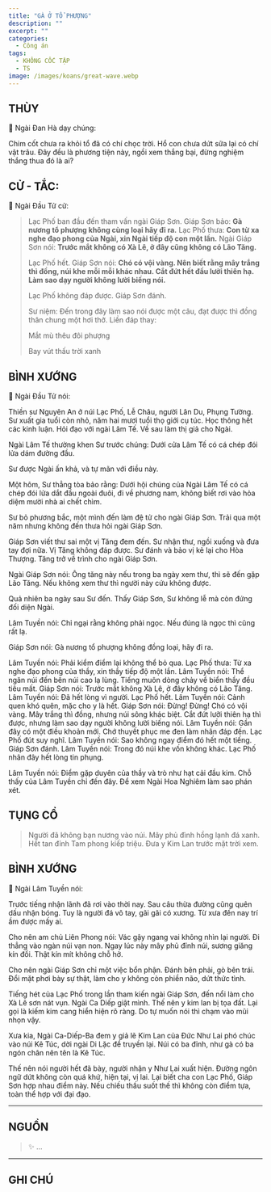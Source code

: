 ```yaml
---
title: "GÀ Ở TỔ PHƯỢNG"
description: ""
excerpt: ""
categories:
  - Công án
tags:
  - KHÔNG CỐC TẬP
  - TS 
image: /images/koans/great-wave.webp
---
```


## THÙY

📢 Ngài Đan Hà dạy chúng:

Chim cốt chưa ra khỏi tổ đã có chí chọc trời. Hổ con chưa dứt sữa lại có chí vật trâu. 
Đây đều là phương tiện này, ngồi xem thắng bại, đừng nghiệm thắng thua đó là ai?

## CỬ - TẮC:

📢 Ngài Đầu Tử cử:

> Lạc Phố ban đầu đến tham vấn ngài Giáp Sơn.
> Giáp Sơn bảo: **Gà nương tổ phượng không cùng loại hãy đi ra.**
> Lạc Phố thưa: **Con từ xa nghe đạo phong của Ngài, xin Ngài tiếp độ con một lần.**
> Ngài Giáp Sơn nói: **Trước mắt không có Xà Lê, ở đây cũng không có Lão Tăng.**
> 
> Lạc Phố hết. Giáp Sơn nói: 
> **Chó có vội vàng. Nên biết rằng mây trắng thì đồng, núi khe mỗi mỗi khác nhau. Cắt đứt hết đầu lưỡi thiên hạ. Làm sao dạy người không lười biếng nói.**
>
> Lạc Phố không đáp được. Giáp Sơn đánh.
>
> Sư niệm: Đến trong đây làm sao nói được một câu, đạt được thì đồng thân chung một hơi thở. Liền đáp thay:
>
> Mắt mù thêu đôi phượng
> 
> Bay vút thấu trời xanh

## BÌNH XƯỚNG

📢 Ngài Đầu Tử nói:

Thiền sư Nguyên An ở núi Lạc Phố, Lễ Châu, người Lân Du, Phụng Tường. Sư xuất gia tuổi còn nhỏ, năm hai mươi tuổi thọ giới cụ túc. Học thông hết các kinh luận. Hỏi đạo với ngài Lâm Tế. Về sau làm thị giả cho Ngài.

Ngài Lâm Tế thường khen Sư trước chúng: Dưới cửa Lâm Tế có cá chép đói lửa dám đường đầu.

Sư được Ngài ấn khả, và tự mãn với điều này.

Một hôm, Sư thẳng tòa bảo rằng: Dưới hội chúng của Ngài Lâm Tế có cá chép đói lửa dắt đầu ngoài đuôi, đi về phương nam, không biết rơi vào hỏa diệm mười nhà ai chết chìm.

Sư bỏ phương bắc, một mình đến làm đệ tử cho ngài Giáp Sơn. Trải qua một năm nhưng không đến thưa hỏi ngài Giáp Sơn.

Giáp Sơn viết thư sai một vị Tăng đem đến.
Sư nhận thư, ngồi xuống và đưa tay đợi nữa.
Vị Tăng không đáp được.
Sư đánh và bảo vị kẻ lại cho Hòa Thượng.
Tăng trở về trình cho ngài Giáp Sơn.

Ngài Giáp Sơn nói: Ông tăng này nếu trong ba ngày xem thư, thì sẽ đến gặp Lão Tăng. Nếu không xem thư thì người này cứu không được.

Quả nhiên ba ngày sau Sư đến. Thấy Giáp Sơn, Sư không lễ mà còn đứng đối diện Ngài.

Lâm Tuyền nói: Chỉ ngại rằng không phải ngọc. Nếu đúng là ngọc thì cũng rất lạ.

Giáp Sơn nói: Gà nương tổ phượng không đồng loại, hãy đi ra.

Lâm Tuyền nói: Phải kiểm điểm lại không thể bỏ qua.
Lạc Phố thưa: Từ xa nghe đạo phong của thầy, xin thầy tiếp độ một lần.
Lâm Tuyền nói: Thể ngăn núi đến bên núi cao lạ lùng. Tiếng muôn dòng chảy về biển thầy đều tiêu mất.
Giáp Sơn nói: Trước mắt không Xà Lê, ở đây không có Lão Tăng.
Lâm Tuyền nói: Đã hết lòng vì người.
Lạc Phố hết.
Lâm Tuyền nói: Cảnh quen khó quên, mặc cho y là hết.
Giáp Sơn nói: Đừng! Đừng! Chó có vội vàng. Mây trắng thì đồng, nhưng núi sông khác biệt. Cắt đứt lưỡi thiên hạ thì được, nhưng làm sao dạy người không lười biếng nói.
Lâm Tuyền nói: Gần đây có một điều khoản mới. Chớ thuyết phục me đen làm nhãn đáp đến.
Lạc Phố đút suy nghĩ.
Lâm Tuyền nói: Sao không ngay điểm đó hết một tiếng.
Giáp Sơn đánh.
Lâm Tuyền nói: Trong đó núi khe vốn không khác.
Lạc Phố nhân đây hết lòng tin phụng.

Lâm Tuyền nói: Điểm gặp duyên của thầy và trò như hạt cải đầu kim. Chỗ thấy của Lâm Tuyền chỉ đến đây. Để xem Ngài Hoa Nghiêm làm sao phán xét.

## TỤNG CỔ

> Người đã không bạn nương vào núi.
Mây phủ đình hồng lạnh đá xanh.
Hết tan đỉnh Tam phong kiếp triệu.
Đưa y Kim Lan trước mặt trời xem.

## BÌNH XƯỚNG

📢 Ngài Lâm Tuyền nói:

Trước tiếng nhận lãnh đã rơi vào thời nay. Sau câu thừa đường cũng quên dấu nhận bóng. Tuy là người đá vô tay, gãi gãi có xương. Từ xưa đến nay trí ầm được mấy ai.

Cho nên am chủ Liên Phong nói: Vác gậy ngang vai không nhìn lại người. Đi thẳng vào ngàn núi vạn non. Ngay lúc này mây phủ đỉnh núi, sương giăng kín đồi. Thật kín mít không chỗ hở.

Cho nên ngài Giáp Sơn chỉ một việc bổn phận. Đánh bên phải, gò bên trái. Đổi mặt phơi bày sự thật, làm cho y không còn phiền não, dứt thức tình.

Tiếng hét của Lạc Phố trong lần tham kiến ngài Giáp Sơn, đến nổi làm cho Xà Lê sơn nát vụn. Ngài Ca Diếp giật mình. Thế nên y kim lan bị tọa đất. Lại gọi là kiếm kim cang hiển hiện rõ ràng. Do tự muốn nói thì chạm vào mũi nhọn vậy.

Xưa kia, Ngài Ca-Diếp-Ba đem y giả lẽ Kim Lan của Đức Như Lai phó chúc vào núi Kê Túc, dời ngài Di Lặc để truyền lại. Núi có ba đỉnh, như gà có ba ngón chân nên tên là Kê Túc.

Thế nên nói người hết đã bày, người nhận y Như Lai xuất hiện. Đường ngôn ngữ dứt không còn quá khứ, hiện tại, vị lai. Lại biết cha con Lạc Phố, Giáp Sơn hợp nhau điểm này. Nếu chiếu thấu suốt thế thì không còn điểm tựa, toàn thể hợp với đại đạo.



<hr class="blog-rule" />

## NGUỒN

> ✨ ...

<hr class="blog-rule" />

## GHI CHÚ

[^1]: ⭐️ <a href="/masters/Shaoshan-Huanpu" target="_blank">🔗 TS </a>
